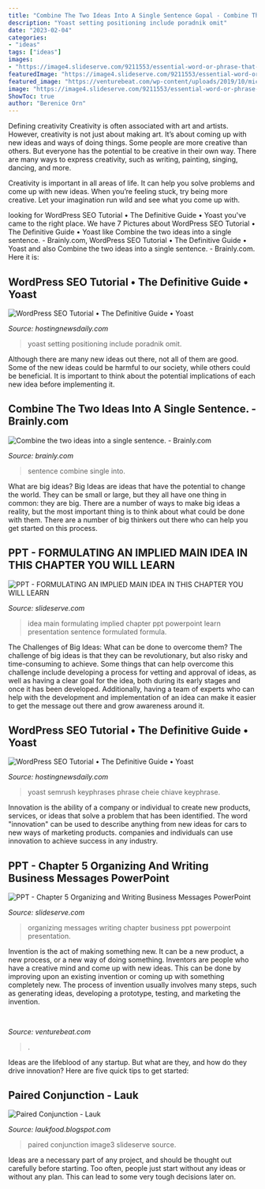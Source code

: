 ```yaml
---
title: "Combine The Two Ideas Into A Single Sentence Gopal - Combine The Two Ideas Into A Single Sentence."
description: "Yoast setting positioning include poradnik omit"
date: "2023-02-04"
categories:
- "ideas"
tags: ["ideas"]
images:
- "https://image4.slideserve.com/9211553/essential-word-or-phrase-that-needs-to-be-added-l.jpg"
featuredImage: "https://image4.slideserve.com/9211553/essential-word-or-phrase-that-needs-to-be-added-l.jpg"
featured_image: "https://venturebeat.com/wp-content/uploads/2019/10/microsoft-surface-duo-2.jpg?w=800"
image: "https://image4.slideserve.com/9211553/essential-word-or-phrase-that-needs-to-be-added-l.jpg"
ShowToc: true
author: "Berenice Orn"
---
```



Defining creativity
Creativity is often associated with art and artists. However, creativity is not just about making art. It’s about coming up with new ideas and ways of doing things.
Some people are more creative than others. But everyone has the potential to be creative in their own way. There are many ways to express creativity, such as writing, painting, singing, dancing, and more.

Creativity is important in all areas of life. It can help you solve problems and come up with new ideas. When you’re feeling stuck, try being more creative. Let your imagination run wild and see what you come up with.

	

		
looking for WordPress SEO Tutorial • The Definitive Guide • Yoast you've came to the right place. We have 7 Pictures about WordPress SEO Tutorial • The Definitive Guide • Yoast like Combine the two ideas into a single sentence. - Brainly.com, WordPress SEO Tutorial • The Definitive Guide • Yoast and also Combine the two ideas into a single sentence. - Brainly.com. Here it is:
		
    
## WordPress SEO Tutorial • The Definitive Guide • Yoast

<img loading=lazy src="https://i1.wp.com/yoast.com/app/uploads/2019/03/site-address-settings-wordpress.jpg?w=1600&amp;resize=1600" onerror="this.onerror=null;this.src='https://tse1.mm.bing.net/th?id=OIP.npNC6bXtUzzjS5zDw6EtBwHaBm&amp;pid=15.1';" alt="WordPress SEO Tutorial • The Definitive Guide • Yoast">

_Source: hostingnewsdaily.com_

>yoast setting positioning include poradnik omit. 

	

Although there are many new ideas out there, not all of them are good. Some of the new ideas could be harmful to our society, while others could be beneficial. It is important to think about the potential implications of each new idea before implementing it.

    
## Combine The Two Ideas Into A Single Sentence. - Brainly.com

<img loading=lazy src="https://us-static.z-dn.net/files/df5/88df03ac0544d55e5c111e871e595e68.png" onerror="this.onerror=null;this.src='https://tse3.mm.bing.net/th?id=OIP.CgQ6f3as9yBm5thmhAK7RAHaHa&amp;pid=15.1';" alt="Combine the two ideas into a single sentence. - Brainly.com">

_Source: brainly.com_

>sentence combine single into. 

	

What are big ideas?
Big Ideas are ideas that have the potential to change the world. They can be small or large, but they all have one thing in common: they are big. There are a number of ways to make big ideas a reality, but the most important thing is to think about what could be done with them. There are a number of big thinkers out there who can help you get started on this process.

    
## PPT - FORMULATING AN IMPLIED MAIN IDEA IN THIS CHAPTER YOU WILL LEARN

<img loading=lazy src="https://image4.slideserve.com/9211553/essential-word-or-phrase-that-needs-to-be-added-l.jpg" onerror="this.onerror=null;this.src='https://tse2.mm.bing.net/th?id=OIP.fFrwKUZofNjsYSrr_Fz55wHaFj&amp;pid=15.1';" alt="PPT - FORMULATING AN IMPLIED MAIN IDEA IN THIS CHAPTER YOU WILL LEARN">

_Source: slideserve.com_

>idea main formulating implied chapter ppt powerpoint learn presentation sentence formulated formula. 

	

The Challenges of Big Ideas: What can be done to overcome them?
The challenge of big ideas is that they can be revolutionary, but also risky and time-consuming to achieve. Some things that can help overcome this challenge include developing a process for vetting and approval of ideas, as well as having a clear goal for the idea, both during its early stages and once it has been developed. Additionally, having a team of experts who can help with the development and implementation of an idea can make it easier to get the message out there and grow awareness around it.

    
## WordPress SEO Tutorial • The Definitive Guide • Yoast

<img loading=lazy src="https://i1.wp.com/yoast.com/app/uploads/2020/10/image-seo-related-keyphrases-yoast-seo-15.1-600x327.jpg?w=800&amp;resize=800" onerror="this.onerror=null;this.src='https://tse1.mm.bing.net/th?id=OIP.Kx9U49Trwo0aH9GKZ15VtQHaEC&amp;pid=15.1';" alt="WordPress SEO Tutorial • The Definitive Guide • Yoast">

_Source: hostingnewsdaily.com_

>yoast semrush keyphrases phrase cheie chiave keyphrase. 

	

Innovation is the ability of a company or individual to create new products, services, or ideas that solve a problem that has been identified. The word "innovation" can be used to describe anything from new ideas for cars to new ways of marketing products. companies and individuals can use innovation to achieve success in any industry.

    
## PPT - Chapter 5 Organizing And Writing Business Messages PowerPoint

<img loading=lazy src="https://image1.slideserve.com/1667894/creating-effective-sentences-l.jpg" onerror="this.onerror=null;this.src='https://tse3.mm.bing.net/th?id=OIP.jZjNxHHjAqIB7PKpmOg6_wHaFj&amp;pid=15.1';" alt="PPT - Chapter 5 Organizing and Writing Business Messages PowerPoint">

_Source: slideserve.com_

>organizing messages writing chapter business ppt powerpoint presentation. 

	

Invention is the act of making something new. It can be a new product, a new process, or a new way of doing something. Inventors are people who have a creative mind and come up with new ideas. This can be done by improving upon an existing invention or coming up with something completely new. The process of invention usually involves many steps, such as generating ideas, developing a prototype, testing, and marketing the invention.

    
## 

<img loading=lazy src="https://venturebeat.com/wp-content/uploads/2019/10/microsoft-surface-duo-2.jpg?w=800" onerror="this.onerror=null;this.src='https://tse4.mm.bing.net/th?id=OIP.3vWBQOzt8zm9b3N63QU71QHaEK&amp;pid=15.1';" alt="">

_Source: venturebeat.com_

>. 

	

Ideas are the lifeblood of any startup. But what are they, and how do they drive innovation? Here are five quick tips to get started: 

    
## Paired Conjunction - Lauk

<img loading=lazy src="https://image3.slideserve.com/6109863/conclusion-l.jpg" onerror="this.onerror=null;this.src='https://tse2.mm.bing.net/th?id=OIP.GFw0ls1Mw0ThwAcYG3UtJwHaFj&amp;pid=15.1';" alt="Paired Conjunction - Lauk">

_Source: laukfood.blogspot.com_

>paired conjunction image3 slideserve source. 

	

Ideas are a necessary part of any project, and should be thought out carefully before starting. Too often, people just start without any ideas or without any plan. This can lead to some very tough decisions later on.


